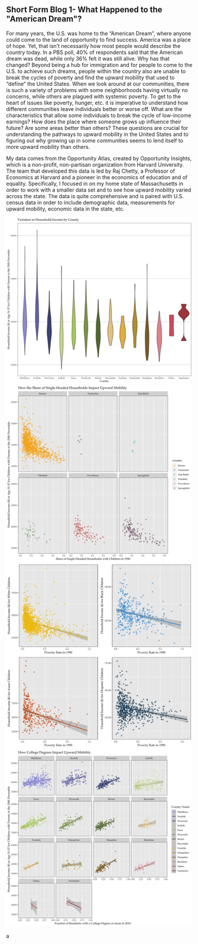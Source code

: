 ## Short Form Blog 1- What Happened to the "American Dream"?

For many years, the U.S. was home to the “American Dream”, where anyone could come to the land of opportunity to find success. America was a place of hope. Yet, that isn’t necessarily how most people would describe the country today. In a PBS poll, 40% of respondents said that the American dream was dead, while only 36% felt it was still alive. Why has that changed? Beyond being a hub for immigration and for people to come to the U.S. to achieve such dreams, people within the country also are unable to break the cycles of poverty and find the upward mobility that used to “define” the United States. When we look around at our communities, there is such a variety of problems with some neighborhoods having virtually no concerns, while others are plagued with systemic poverty. To get to the heart of issues like poverty, hunger, etc. it is imperative to understand how different communities leave individuals better or worse off. What are the characteristics that allow some individuals to break the cycle of low-income earnings? How does the place where someone grows up influence their future? Are some areas better than others? These questions are crucial for understanding the pathways to upward mobility in the United States and to figuring out why growing up in some communities seems to lend itself to more upward mobility than others.

My data comes from the Opportunity Atlas, created by Opportunity Insights, which is a non-profit, non-partisan organization from Harvard University. The team that developed this data is led by Raj Chetty, a Professor of Economics at Harvard and a pioneer in the economics of education and of equality. Specifically, I focused in on my home state of Massachusetts in order to work with a smaller data set and to see how upward mobility varied across the state. The data is quite comprehensive and is paired with U.S. census data in order to include demographic data, measurements for upward mobility, economic data in the state, etc.

![This visualization displays a Violin chart that looks at the variation in Household Incomes for 31-37 year olds whose parents were in the 25th percentile across counties](https://github.com/harrisonisrael/data_viz_390/blob/main/varmobility.png)
![This graph shows how single parentage impacts upward mobility.png](https://github.com/harrisonisrael/data_viz_390/blob/main/singleparent.png)
![This graph shows how upward mbility varies with poverty levels across race.png](https://github.com/harrisonisrael/data_viz_390/blob/main/racemobility1.png)
![This graph shows how the fraction of college degree holders impacts upward mobility, organized by county.png](https://github.com/harrisonisrael/data_viz_390/blob/main/edubycounty.png)

a
